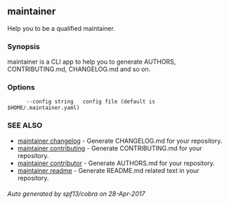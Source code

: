 ## maintainer

Help you to be a qualified maintainer.

### Synopsis


maintainer is a CLI app to help you to generate AUTHORS, CONTRIBUTING.md, CHANGELOG.md and so on.

### Options

```
      --config string   config file (default is $HOME/.maintainer.yaml)
```

### SEE ALSO
* [maintainer changelog](maintainer_changelog.md)	 - Generate CHANGELOG.md for your repository.
* [maintainer contributing](maintainer_contributing.md)	 - Generate CONTRIBUTING.md for your repository.
* [maintainer contributor](maintainer_contributor.md)	 - Generate AUTHORS.md for your repository.
* [maintainer readme](maintainer_readme.md)	 - Generate README.md related text in your repository.

###### Auto generated by spf13/cobra on 28-Apr-2017
